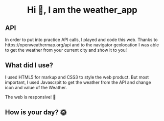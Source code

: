 <h1 align="center">Hi 👋, I am the weather_app</h1>

<h2 align="left">API</h2>
<p align="left">In order to put into practice API calls, I played and code this web. Thanks to https://openweathermap.org/api and to the navigator geolocation I was able to get the weather from your current city and show it to you!</p>

<h2 align="left">What did I use?</h2>
<p align="left">I used HTML5 for markup and CSS3 to style the web product. But most important, I used Javascrpit to get the weather from the API and change icon and value of the Weather.</p>
<p align="left">The web is responsive! 🤝 </p>

<h2 align="left">How is your day? 🌞</h2>
